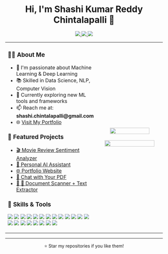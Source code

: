 <h1 align="center">Hi, I'm Shashi Kumar Reddy Chintalapalli 👋</h1>

<p align="center">
  <a href="mailto:shashi.chintalapalli@gmail.com">
    <img src="https://img.shields.io/badge/Gmail-D14836?style=for-the-badge&logo=gmail&logoColor=white" />
  </a>
  <a href="https://www.linkedin.com/in/shashi-chintalapalli/">
    <img src="https://img.shields.io/badge/LinkedIn-0077B5?style=for-the-badge&logo=linkedin&logoColor=white" />
  </a>
  <a href="https://shashi-chintalapalli.github.io/">
    <img src="https://img.shields.io/badge/Portfolio-181717?style=for-the-badge&logo=githubpages&logoColor=white" />
  </a>
</p>

<table>
  <tr>
    <td width="55%">
      <h3>👨‍💻 About Me</h3>
      <ul>
        <li>🧠 I'm passionate about Machine Learning & Deep Learning</li>
        <li>📚 Skilled in Data Science, NLP, Computer Vision</li>
        <li>🚀 Currently exploring new ML tools and frameworks</li>
        <li>📫 Reach me at: <b>shashi.chintalapalli@gmail.com</b></li>
        <li>🌐 <a href="https://shashi-chintalapalli.github.io/">Visit My Portfolio</a></li>
      </ul>
      <h3>🚀 Featured Projects</h3>
      <ul>
         <li><a href="https://movie-review-sentiment-analyzer-f864.onrender.com/">🎬 Movie Review Sentiment Analyzer</a></li>
        <li><a href="https://personal-ai-assistant-7m7l.onrender.com/">🧠 Personal AI Assistant</a></li>
        <li><a href="https://shashi-chintalapalli.github.io/">🌐 Portfolio Website</a></li>
        <li><a href="https://chat-with-pdf-nacz.onrender.com/">📄 Chat with Your PDF</a></li>
        <li><a href="https://document-extracter-shashi.streamlit.app/">📄 🧾 Document Scanner + Text Extractor</a></li>
      </ul>
      <h3>🧠 Skills & Tools</h3>
      <p>
        <img src="https://img.shields.io/badge/Python-3776AB?style=flat&logo=python&logoColor=white" />
        <img src="https://img.shields.io/badge/TensorFlow-FF6F00?style=flat&logo=tensorflow&logoColor=white" />
        <img src="https://img.shields.io/badge/PyTorch-EE4C2C?style=flat&logo=pytorch&logoColor=white" />
        <img src="https://img.shields.io/badge/Scikit--Learn-F7931E?style=flat&logo=scikit-learn&logoColor=white" />
        <img src="https://img.shields.io/badge/OpenCV-5C3EE8?style=flat&logo=opencv&logoColor=white" />
        <img src="https://img.shields.io/badge/Numpy-013243?style=flat&logo=numpy&logoColor=white" />
        <img src="https://img.shields.io/badge/Pandas-150458?style=flat&logo=pandas&logoColor=white" />
        <img src="https://img.shields.io/badge/Matplotlib-11557C?style=flat&logo=matplotlib&logoColor=white" />
        <img src="https://img.shields.io/badge/PowerBI-F2C811?style=flat&logo=powerbi&logoColor=black" />
        <img src="https://img.shields.io/badge/MySQL-005C84?style=flat&logo=mysql&logoColor=white" />
        <img src="https://img.shields.io/badge/Flask-000000?style=flat&logo=flask&logoColor=white" />
        <img src="https://img.shields.io/badge/FastAPI-005571?style=flat&logo=fastapi&logoColor=white" />
        <img src="https://img.shields.io/badge/HTML5-E34F26?style=flat&logo=html5&logoColor=white" />
        <img src="https://img.shields.io/badge/CSS3-1572B6?style=flat&logo=css3&logoColor=white" />
        <img src="https://img.shields.io/badge/Docker-2496ED?style=flat&logo=docker&logoColor=white" />
        <img src="https://img.shields.io/badge/AWS-232F3E?style=flat&logo=amazonaws&logoColor=white" />
        <img src="https://img.shields.io/badge/Git-F05032?style=flat&logo=git&logoColor=white" />
        <img src="https://img.shields.io/badge/GitHub-181717?style=flat&logo=github&logoColor=white" />
        <img src="https://img.shields.io/badge/CI/CD-0A0A0A?style=flat&logo=githubactions&logoColor=white" />
        <img src="https://img.shields.io/badge/Google Colab-F9AB00?style=flat&logo=googlecolab&logoColor=black" />
        <img src="https://img.shields.io/badge/Jupyter-F37626?style=flat&logo=jupyter&logoColor=white" />
      </p>
    </td>
    <td width="45%" align="center">
      <img src="https://camo.githubusercontent.com/f86cfda14fb901ef0a02245eeee3f4c7a52d9fa60aac2494ad70efee2f309623/68747470733a2f2f63646e692e69636f6e73636f75742e636f6d2f696c6c757374726174696f6e2f7072656d69756d2f7468756d622f646576656c6f7065722d353532393031362d343630363531362e706e67" width="80%" />
      <br><br>
      <img src="https://github-readme-stats.vercel.app/api?username=shashi-chintalapalli&show_icons=true&theme=dark" width="90%" />
    </td>
  </tr>
</table>

---

<p align="center">⭐ Star my repositories if you like them!</p>
